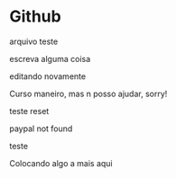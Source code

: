 # Github

arquivo teste

escreva alguma coisa

editando novamente

Curso maneiro, mas n posso ajudar, sorry!

teste reset

paypal not found

teste

Colocando algo a mais aqui
